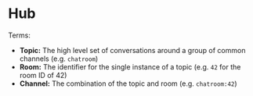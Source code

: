 # Hub

Terms:

- **Topic:** The high level set of conversations around a group of common channels (e.g. `chatroom`)
- **Room:** The identifier for the single instance of a topic (e.g. `42` for the room ID of 42)
- **Channel:** The combination of the topic and room (e.g. `chatroom:42`)
